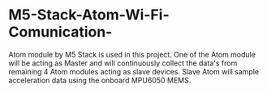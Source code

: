 # M5-Stack-Atom-Wi-Fi-Comunication-
Atom module by M5 Stack is used in this project. One of the Atom module will be acting as Master and will continuously collect the data's from remaining 4 Atom modules acting as slave devices. Slave Atom will sample acceleration data using the onboard MPU6050 MEMS. 

